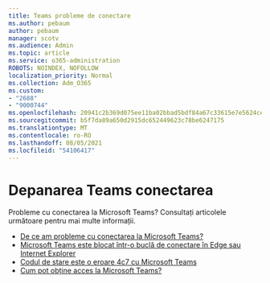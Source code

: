 ```yaml
---
title: Teams probleme de conectare
ms.author: pebaum
author: pebaum
manager: scotv
ms.audience: Admin
ms.topic: article
ms.service: o365-administration
ROBOTS: NOINDEX, NOFOLLOW
localization_priority: Normal
ms.collection: Adm_O365
ms.custom:
- "2688"
- "9000744"
ms.openlocfilehash: 20941c2b369d075ee11ba02bbad5bdf84a67c33615e7e5624ce790bb04cb808c
ms.sourcegitcommit: b5f7da89a650d2915dc652449623c78be6247175
ms.translationtype: MT
ms.contentlocale: ro-RO
ms.lasthandoff: 08/05/2021
ms.locfileid: "54106417"
---
```

# <a name="troubleshooting-teams-sign-in"></a>Depanarea Teams conectarea 

Probleme cu conectarea la Microsoft Teams? Consultați articolele următoare pentru mai multe informații.

- [De ce am probleme cu conectarea la Microsoft Teams?](https://support.office.com/article/a02f683b-61a3-4008-9447-ee60c5593b0f)
- [Microsoft Teams este blocat într-o buclă de conectare în Edge sau Internet Explorer](https://docs.microsoft.com/microsoftteams/troubleshoot/teams-sign-in/sign-in-loop)
- [Codul de stare este o eroare 4c7 cu Microsoft Teams](https://support.microsoft.com/help/4041047/modern-authentication-failed-here-status-code-is-4c7-when-signing-in-t)
- [Cum pot obține acces la Microsoft Teams?](https://support.office.com/article/how-do-i-get-access-to-microsoft-teams-fc7f1634-abd3-4f26-a597-9df16e4ca65b)
